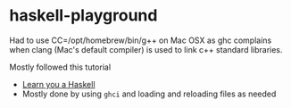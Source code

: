 # haskell-playground

Had to use CC=/opt/homebrew/bin/g++ on Mac OSX as ghc complains when clang (Mac's default compiler) is used to link c++ standard libraries.

Mostly followed this tutorial
- [Learn you a Haskell](http://learnyouahaskell.com/chapters)
- Mostly done by using `ghci` and loading and reloading files as needed